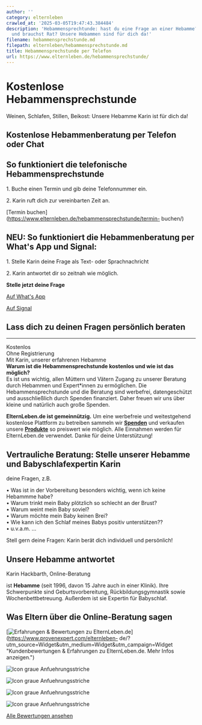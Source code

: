 ```yaml
---
author: ''
category: elternleben
crawled_at: '2025-03-05T19:47:43.384484'
description: 'Hebammensprechtunde: hast du eine Frage an einer Hebamme? Du bist schwanger
  und brauchst Rat? Unsere Hebammen sind für dich da!'
filename: hebammensprechstunde.md
filepath: elternleben/hebammensprechstunde.md
title: Hebammensprechstunde per Telefon
url: https://www.elternleben.de/hebammensprechstunde/
---
```




#  Kostenlose Hebammensprechstunde

Weinen, Schlafen, Stillen, Beikost: Unsere Hebamme Karin ist für dich da!

##  Kostenlose Hebammenberatung per Telefon oder Chat

##  So funktioniert die telefonische Hebammensprechstunde



1\. Buche einen Termin und gib deine Telefonnummer ein.

2\. Karin ruft dich zur vereinbarten Zeit an.

[Termin buchen](https://www.elternleben.de/hebammensprechstunde/termin-
buchen/)

##  NEU: So funktioniert die Hebammenberatung per What's App und Signal:



1\. Stelle Karin deine Frage als Text- oder Sprachnachricht

2\. Karin antwortet dir so zeitnah wie möglich.

  
**Stelle jetzt deine Frage**

[Auf What's App](https://wa.me/4915560007910)

[Auf Signal](https://signal.me/#p/+4915560007910)

## Lass dich zu deinen Fragen persönlich beraten  
  
---  
 Kostenlos  
 Ohne Registrierung  
 Mit Karin, unserer erfahrenen
Hebamme  
**Warum ist die Hebammensprechstunde kostenlos und wie ist das möglich?**  
Es ist uns wichtig, allen Müttern und Vätern Zugang zu unserer Beratung durch
Hebammen und Expert*innen zu ermöglichen. Die Hebammensprechstunde und die
Beratung sind werbefrei, datengeschützt und ausschließlich durch Spenden
finanziert. Daher freuen wir uns über kleine und natürlich auch große Spenden.  
  
**ElternLeben.de ist gemeinnützig.** Um eine werbefreie und weitestgehend
kostenlose Plattform zu betreiben sammeln wir
**[Spenden](https://www.elternleben.de/spenden/)** und verkaufen unsere
**[Produkte](https://www.elternleben.de/shop/)** so preiswert wie möglich.
Alle Einnahmen werden für ElternLeben.de verwendet. Danke für deine
Unterstützung!



##  Vertrauliche Beratung: Stelle unserer Hebamme und Babyschlafexpertin Karin
deine Fragen, z.B.

• Was ist in der Vorbereitung besonders wichtig, wenn ich keine Hebammme habe?  
• Warum trinkt mein Baby plötzlich so schlecht an der Brust?  
• Warum weint mein Baby soviel?  
• Warum möchte mein Baby keinen Brei?  
• Wie kann ich den Schlaf meines Babys positiv unterstützen??  
• u.v.a.m. …

Stell gern deine Fragen: Karin berät dich individuell und persönlich!

##  Unsere Hebamme antwortet



Karin Hackbarth, Online-Beratung

ist **Hebamme** (seit 1996, davon 15 Jahre auch in einer Klinik). Ihre
Schwerpunkte sind Geburtsvorbereitung, Rückbildungsgymnastik sowie
Wochenbettbetreuung. Außerdem ist sie Expertin für Babyschlaf.

## Was Eltern über die Online-Beratung sagen

[![Erfahrungen & Bewertungen zu
ElternLeben.de](https://images.provenexpert.com/c3/cf/3939b565bac2b7fa43661fc112ec/widget_landscape_300_de_0.png)](https://www.provenexpert.com/elternleben-
de/?utm_source=Widget&utm_medium=Widget&utm_campaign=Widget "Kundenbewertungen
& Erfahrungen zu ElternLeben.de. Mehr Infos anzeigen.")

![Icon graue
Anfuehrungsstriche](/fileadmin/Assets/Icons/anfuehrungsstriche_grau.svg)

![Icon graue
Anfuehrungsstriche](/fileadmin/Assets/Icons/anfuehrungsstriche_grau.svg)

![Icon graue
Anfuehrungsstriche](/fileadmin/Assets/Icons/anfuehrungsstriche_grau.svg)

![Icon graue
Anfuehrungsstriche](/fileadmin/Assets/Icons/anfuehrungsstriche_grau.svg)

[Alle Bewertungen ansehen](https://www.provenexpert.com/elternleben-de/)

